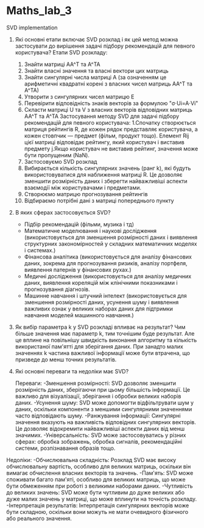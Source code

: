 # Maths_lab_3
SVD implementation
1. Які основні етапи включає SVD розклад і як цей метод можна застосувати до вирішення задачі підбору рекомендацій для певного користувача?
   Етапи SVD розкладу:
     1. Знайти матриці AA^T та A^TA
     2. Знайти власні значення та власні вектори цих матриць
     3. Знайти сингулярні числа матриці A (за означенням це арифметичні квадратні корені  з власних чисел матриць AA^T та A^TA)
     4. Утворити з сингулярних чисел матрицю E
     5. Перевірити відповідність знаків векторів за формулою "σ⋅Ui=A⋅Vi"
     6. Скласти матриці U та V з власних векторів відповідних матриць AA^T та A^TA
   Застосування методу SVD для задачі підбору рекомендацій для певного користувача:
      1.Спочатку створюється матриця рейтингів R, де кожен рядок представляє користувача, а кожен стовпчик — предмет (фільм, продукт тощо).
        Елемент Rij цієї матриці відповідає рейтингу, який користувач i виставив предмету j.Якщо користувач не виставив рейтинг, значення може бути пропущеним (NaN).
      2. Застосовуємо SVD розклад
      3. Вибирається кількість сингулярних значень (ранг k), які будуть використовуватися для наближення матриці R.
         Це дозволяє зменшити розмірність даних і зберегти найважливіші аспекти взаємодії між користувачами і предметами.
      4. Створюємо матрицю прогнозування рейтингів
      5. Відбираємо потрібні дані з матриці попереднього пункту
2. В яких сферах застосовується SVD?
   - Підбір рекомендацій (фільми, музика і тд)
   - Математичне моделювання і наукові дослідження (використовується для зменшення розмірності даних і виявлення структурних закономірностей у складних математичних моделях і системах.)
   - Фінансова аналітика (використовується для аналізу фінансових даних, зокрема для прогнозування ризиків, аналізу портфеля, виявлення патернів у фінансових рухах.)
   - Медичні дослідження (використовується для аналізу медичних даних, виявлення кореляцій між клінічними показниками і прогнозування діагнозів.
   - Машинне навчання і штучний інтелект (використовується для зменшення розмірності даних, усунення шуму і виявлення важливих ознак у великих наборах даних для підтримки навчання моделей машинного навчання.)

3. Як вибір параметра k у SVD розкладі впливає на результат?
   Чим більше значення має параметр k, тим точнішим буде результат. Але це вплине на повільнішу швидкість виконання алгоритму та кількість використаної пам'ятті
   для зберігання даних. При занадто малих значеннях k частина важливої інформації може бути втрачена, що призведе до менш точних результатів.

4. Які основні переваги та недоліки має SVD?
   
   Переваги:
   -Зменшення розмірності:
  SVD дозволяє зменшити розмірність даних, зберігаючи при цьому більшість інформації. Це важливо для візуалізації, зберігання і обробки великих наборів даних.
   -Усунення шуму:
  SVD може допомогти відфільтрувати шум у даних, оскільки компоненти з меншими сингулярними значеннями часто відповідають шуму.
   -Ранжування інформації:
  Сингулярні значення вказують на важливість відповідних сингулярних векторів. Це дозволяє відокремити найважливіші аспекти даних від менш значимих.
   -Універсальність:
  SVD може застосовуватись у різних сферах: обробка зображень, обробка сигналів, рекомендаційні системи, розпізнавання образів тощо.

  Недоліки:
  -Обчислювальна складність:
  Розклад SVD має високу обчислювальну вартість, особливо для великих матриць, оскільки він вимагає обчислення власних векторів та значень.
  -Пам'ять:
  SVD може споживати багато пам'яті, особливо для великих матриць, що може бути обмеженням при роботі з великими наборами даних.
  -Чутливість до великих значень:
  SVD може бути чутливим до дуже великих або дуже малих значень у матриці, що може вплинути на точність розкладу.
  -Інтерпретація результатів:
  Інтерпретація сингулярних векторів може бути складною, оскільки вони можуть не мати очевидного фізичного або реального значення.
